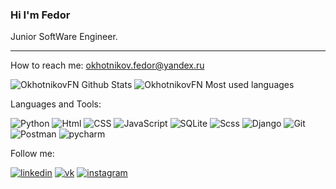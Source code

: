 ### Hi I'm Fedor

Junior SoftWare Engineer.
 
---
How to reach me: [okhotnikov.fedor@yandex.ru](mailto:okhotnikov.fedor@yandex.ru "e-mail")

![OkhotnikovFN Github Stats](https://github-readme-stats.vercel.app/api?username=OkhotnikovFN&show_icons=true&count_private=true "Github Stats")
![OkhotnikovFN Most used languages](https://github-readme-stats.vercel.app/api/top-langs/?username=OkhotnikovFN&layout=compact "Most used languages")

Languages and Tools:

![Python](https://img.shields.io/badge/Python-3776AB?style=for-the-badge&logo=python&logoColor=white "Python")
![Html](https://img.shields.io/badge/HTML-239120?style=for-the-badge&logo=html5&logoColor=white "Html")
![CSS](https://img.shields.io/badge/CSS-239120?&style=for-the-badge&logo=css3&logoColor=white "CSS")
![JavaScript](https://img.shields.io/badge/JavaScript-F7DF1E?style=for-the-badge&logo=javascript&logoColor=black "JavaScript")
![SQLite](https://img.shields.io/badge/SQLite-07405E?style=for-the-badge&logo=sqlite&logoColor=white "SQLite")
![Scss](https://img.shields.io/badge/Scss-CC6699?style=for-the-badge&logo=sass&logoColor=white "Scss")
![Django](https://img.shields.io/badge/Django-092E20?style=for-the-badge&logo=django&logoColor=green "Django")
![Git](https://img.shields.io/badge/Git-F05032?style=for-the-badge&logo=git&logoColor=white "Git")
![Postman](https://img.shields.io/badge/Postman-FF6C37?style=for-the-badge&logo=Postman&logoColor=white "Postman")
![pycharm](https://img.shields.io/badge/pycharm-143?style=for-the-badge&logo=pycharm&logoColor=black&color=black&labelColor=green"pycharm")

Follow me:

[![linkedin](https://img.shields.io/badge/LinkedIn-0077B5?style=for-the-badge&logo=linkedin&logoColor=white "linkedin")](https://www.linkedin.com/in/okhotnikovfn/ "linkedin")
[![vk](https://img.shields.io/badge/вконтакте-%232E87FB.svg?&style=for-the-badge&logo=vk&logoColor=white "vk")](https://vk.com/okhotnikov.fedor/ "vk")
[![instagram](https://img.shields.io/badge/Instagram-E4405F?style=for-the-badge&logo=instagram&logoColor=white "instagram")](https://www.instagram.com/okhotnikov.fedor/ "instagram")
